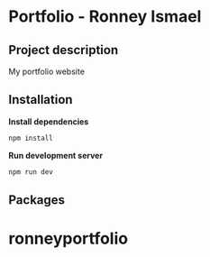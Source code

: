 
# Portfolio - Ronney Ismael
## Project description
My portfolio website
## Installation

**Install dependencies**
```bash
npm install
```

**Run development server**
```bash
npm run dev
```

## Packages


# ronneyportfolio
